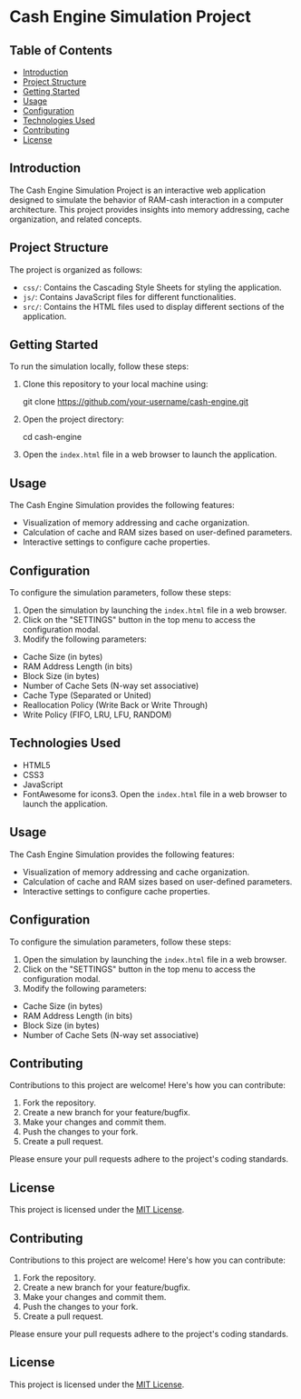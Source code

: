 # Cash Engine Simulation Project

## Table of Contents

- [Introduction](#introduction)
- [Project Structure](#project-structure)
- [Getting Started](#getting-started)
- [Usage](#usage)
- [Configuration](#configuration)
- [Technologies Used](#technologies-used)
- [Contributing](#contributing)
- [License](#license)

## Introduction

The Cash Engine Simulation Project is an interactive web application designed to simulate the behavior of RAM-cash interaction in a computer architecture. This project provides insights into memory addressing, cache organization, and related concepts.

## Project Structure

The project is organized as follows:

- `css/`: Contains the Cascading Style Sheets for styling the application.
- `js/`: Contains JavaScript files for different functionalities.
- `src/`: Contains the HTML files used to display different sections of the application.

## Getting Started

To run the simulation locally, follow these steps:

1. Clone this repository to your local machine using:

    git clone https://github.com/your-username/cash-engine.git

2. Open the project directory:

    cd cash-engine

3. Open the `index.html` file in a web browser to launch the application.

## Usage

The Cash Engine Simulation provides the following features:

- Visualization of memory addressing and cache organization.
- Calculation of cache and RAM sizes based on user-defined parameters.
- Interactive settings to configure cache properties.

## Configuration

To configure the simulation parameters, follow these steps:

1. Open the simulation by launching the `index.html` file in a web browser.
2. Click on the "SETTINGS" button in the top menu to access the configuration modal.
3. Modify the following parameters:
- Cache Size (in bytes)
- RAM Address Length (in bits)
- Block Size (in bytes)
- Number of Cache Sets (N-way set associative)
- Cache Type (Separated or United)
- Reallocation Policy (Write Back or Write Through)
- Write Policy (FIFO, LRU, LFU, RANDOM)

## Technologies Used

- HTML5
- CSS3
- JavaScript
- FontAwesome for icons3. Open the `index.html` file in a web browser to launch the application.

## Usage

The Cash Engine Simulation provides the following features:

- Visualization of memory addressing and cache organization.
- Calculation of cache and RAM sizes based on user-defined parameters.
- Interactive settings to configure cache properties.

## Configuration

To configure the simulation parameters, follow these steps:

1. Open the simulation by launching the `index.html` file in a web browser.
2. Click on the "SETTINGS" button in the top menu to access the configuration modal.
3. Modify the following parameters:
- Cache Size (in bytes)
- RAM Address Length (in bits)
- Block Size (in bytes)
- Number of Cache Sets (N-way set associative)

## Contributing

Contributions to this project are welcome! Here's how you can contribute:

1. Fork the repository.
2. Create a new branch for your feature/bugfix.
3. Make your changes and commit them.
4. Push the changes to your fork.
5. Create a pull request.

Please ensure your pull requests adhere to the project's coding standards.

## License

This project is licensed under the [MIT License](LICENSE).

## Contributing

Contributions to this project are welcome! Here's how you can contribute:

1. Fork the repository.
2. Create a new branch for your feature/bugfix.
3. Make your changes and commit them.
4. Push the changes to your fork.
5. Create a pull request.

Please ensure your pull requests adhere to the project's coding standards.

## License

This project is licensed under the [MIT License](LICENSE).